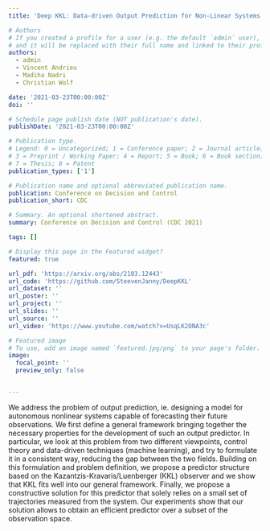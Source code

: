 ```yaml
---
title: 'Deep KKL: Data-driven Output Prediction for Non-Linear Systems'

# Authors
# If you created a profile for a user (e.g. the default `admin` user), write the username (folder name) here
# and it will be replaced with their full name and linked to their profile.
authors:
  - admin
  - Vincent Andrieu
  - Madiha Nadri
  - Christian Wolf

date: '2021-03-23T00:00:00Z'
doi: ''

# Schedule page publish date (NOT publication's date).
publishDate: '2021-03-23T00:00:00Z'

# Publication type.
# Legend: 0 = Uncategorized; 1 = Conference paper; 2 = Journal article;
# 3 = Preprint / Working Paper; 4 = Report; 5 = Book; 6 = Book section;
# 7 = Thesis; 8 = Patent
publication_types: ['1']

# Publication name and optional abbreviated publication name.
publication: Conference on Decision and Control
publication_short: CDC

# Summary. An optional shortened abstract.
summary: Conference on Decision and Control (CDC 2021)

tags: []

# Display this page in the Featured widget?
featured: true

url_pdf: 'https://arxiv.org/abs/2103.12443'
url_code: 'https://github.com/SteevenJanny/DeepKKL'
url_dataset: ''
url_poster: ''
url_project: ''
url_slides: ''
url_source: ''
url_video: 'https://www.youtube.com/watch?v=UsqLK2ONA3c'

# Featured image
# To use, add an image named `featured.jpg/png` to your page's folder.
image:
  focal_point: ''
  preview_only: false


---
```

We address the problem of output prediction, ie. designing a model for autonomous nonlinear systems capable of forecasting their future observations. We first define a general framework bringing together the necessary properties for the development of such an output predictor. In particular, we look at this problem from two different viewpoints, control theory and data-driven techniques (machine learning), and try to formulate it in a consistent way, reducing the gap between the two fields. Building on this formulation and problem definition, we propose a predictor structure based on the Kazantzis-Kravaris/Luenberger (KKL) observer and we show that KKL fits well into our general framework. Finally, we propose a constructive solution for this predictor that solely relies on a small set of trajectories measured from the system. Our experiments show that our solution allows to obtain an efficient predictor over a subset of the observation space.